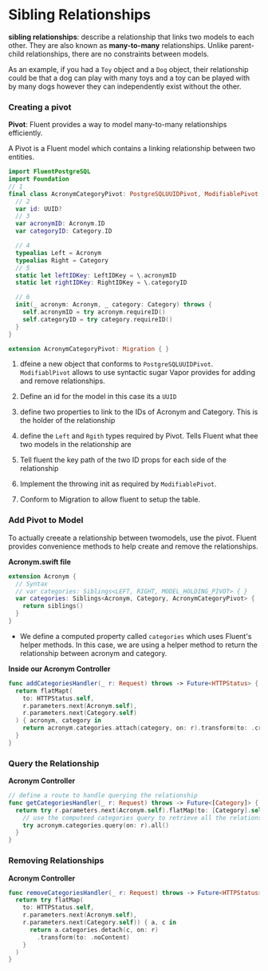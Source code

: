 # Sibling Relationships

**sibling relationships**: describe a relationship that links two models to each other. They are also known as **many-to-many** relationships. Unlike parent-child relationships, there are no constraints between models.

As an example, if you had a `Toy` object and a `Dog` object, their relationship could be that a dog can play with many toys and a toy can be played with by many dogs however they can independently exist without the other.

### Creating a pivot

**Pivot**: Fluent provides a way to model many-to-many relationships efficiently.

A Pivot is a Fluent model which contains a linking relationship between two entities.

```Swift
import FluentPostgreSQL
import Foundation
// 1
final class AcronymCategoryPivot: PostgreSQLUUIDPivot, ModifiablePivot {
  // 2
  var id: UUID?
  // 3
  var acronymID: Acronym.ID
  var categoryID: Category.ID

  // 4
  typealias Left = Acronym
  typealias Right = Category
  // 5
  static let leftIDKey: LeftIDKey = \.acronymID
  static let rightIDKey: RightIDKey = \.categoryID

  // 6
  init(_ acronym: Acronym, _ category: Category) throws {
    self.acronymID = try acronym.requireID()
    self.categoryID = try category.requireID()
  }
}

extension AcronymCategoryPivot: Migration { }
```

1. dfeine a new object that conforms to `PostgreSQLUUIDPivot`. `ModifiablPivot` allows to use syntactic sugar Vapor provides for adding and remove relationships.

2. Define an id for the model in this case its a `UUID`

3. define two properties to link to the IDs of Acronym and Category. This is the holder of the relationship

4. define the `Left` and `Rgith` types required by Pivot. Tells Fluent what thee two models in the relationship are

5. Tell fluent the key path of the two ID props for each side of the relationship

6. Implement the throwing init as required by `ModifiablePivot`.

7. Conform to Migration to allow fluent to setup the table.

### Add Pivot to Model

To actually creeate a relationship between twomodels, use the pivot. Fluent provides convenience methods to help create and remove the relationships.

**Acronym.swift file**

```Swift
extension Acronym {
  // Syntax
  // var categories: Siblings<LEFT, RIGHT, MODEL_HOLDING_PIVOT> { }
  var categories: Siblings<Acronym, Category, AcronymCategoryPivot> {
    return siblings()
  }
}
```

- We define a computed property called `categories` which uses Fluent's helper methods. In this case, we are using a helper method to return the relationship between acronym and category.

**Inside our Acronym Controller**

```Swift
func addCategoriesHandler(_ r: Request) throws -> Future<HTTPStatus> {
  return flatMapt(
    to: HTTPStatus.self,
    r.parameters.next(Acronym.self),
    r.parameters.next(Category.self)
  ) { acronym, category in
    return acronym.categories.attach(category, on: r).transform(to: .created)
  }
}
```

### Query the Relationship

**Acronym Controller**

```Swift
// define a route to handle querying the relationship
func getCategoriesHandler(_ r: Request) throws -> Future<[Category]> {
  return try r.parameters.next(Acronym.self).flatMap(to: [Category].self) { acronym in
    // use the computeed categories query to retrieve all the relationships
    try acronym.categories.query(on: r).all()
  }
}
```

### Removing Relationships

**Acronym Controller**

```Swift
func removeCategoriesHandler(_ r: Request) throws -> Future<HTTPStatus> {
  return try flatMap(
    to: HTTPStatus.self,
    r.parameters.next(Acronym.self),
    r.parameters.next(Category.self)) { a, c in
      return a.categories.detach(c, on: r)
        .transform(to: .noContent)
    }
  )
}
```
